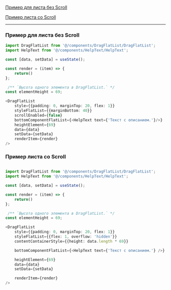 [Пример для листа без Scroll](#пример-для-листа-без-scroll)

[Пример листа со Scroll](#пример-листа-со-scroll)

---

### Пример для листа без Scroll

```typescript
import DragFlatList from '@/components/DragFlatList/DragFlatList';
import HelpText from '@/components/HelpText/HelpText';

const [data, setData] = useState();

const render = (item) => {
    return()
};

 /** `Высота одного элемента в DragFlatList.` */
const elementHeight = 69;

<DragFlatList
    style={{padding: 0, marginTop: 20, flex: 1}}
    styleFlatList={{marginBottom: 40}}
    scrollEnabled={false}
    bottomComponentFlatList={<HelpText text={'Текст с описанием.'}/>}
    heightElement={69}
    data={data}
    setData={setData}
    renderItem={render}
/>
```

### Пример листа со Scroll

```typescript

import DragFlatList from '@/components/DragFlatList/DragFlatList';
import HelpText from '@/components/HelpText/HelpText';

const [data, setData] = useState();

const render = (item) => {
    return()
};

 /** `Высота одного элемента в DragFlatList.` */
const elementHeight = 69;

<DragFlatList
    style={{padding: 0, marginTop: 20, flex: 1}}
    styleFlatList={{flex: 1, overflow: 'hidden'}}
    contentContainerStyle={{height: data.length * 69}}

    bottomComponentFlatList={<HelpText text={'Текст с описанием.'} />}

    heightElement={69}
    data={data}
    setData={setData}

    renderItem={render}
/>
```